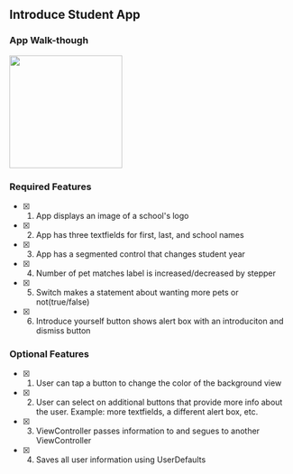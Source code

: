 ## Introduce Student App

### App Walk-though
<img src="https://user-images.githubusercontent.com/109322859/210621845-aabe46bd-6b63-4a1a-b94c-eb6a4f019e62.gif" width=200><br>

### Required Features

- [x] 1. App displays an image of a school's logo
- [x] 2. App has three textfields for first, last, and school names
- [x] 3. App has a segmented control that changes student year
- [x] 4. Number of pet matches label is increased/decreased by stepper
- [x] 5. Switch makes a statement about wanting more pets or not(true/false) 
- [x] 6. Introduce yourself button shows alert box with an introduciton and dismiss button

### Optional Features

- [x] 1. User can tap a button to change the color of the background view
- [x] 2. User can select on additional buttons that provide more info about the user. Example: more textfields, a different alert box, etc.
- [x] 3. ViewController passes information to and segues to another ViewController 
- [x] 4. Saves all user information using UserDefaults

